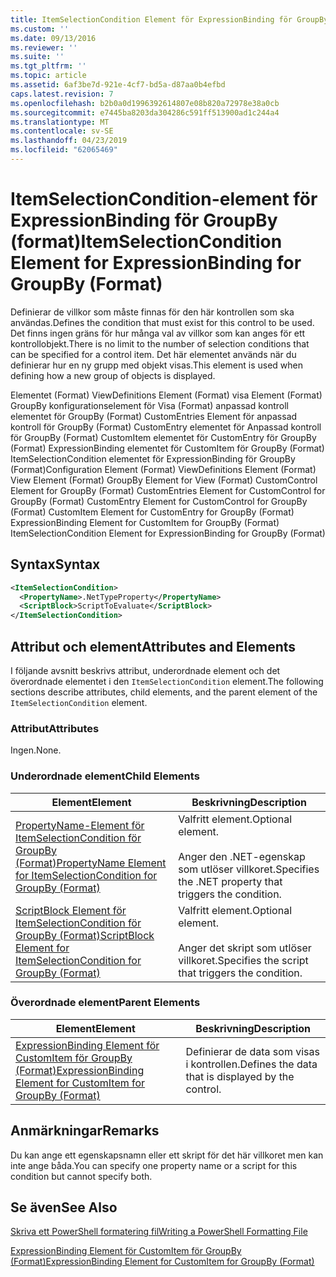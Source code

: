```yaml
---
title: ItemSelectionCondition Element för ExpressionBinding för GroupBy (Format) | Microsoft Docs
ms.custom: ''
ms.date: 09/13/2016
ms.reviewer: ''
ms.suite: ''
ms.tgt_pltfrm: ''
ms.topic: article
ms.assetid: 6af3be7d-921e-4cf7-bd5a-d87aa0b4efbd
caps.latest.revision: 7
ms.openlocfilehash: b2b0a0d1996392614807e08b820a72978e38a0cb
ms.sourcegitcommit: e7445ba8203da304286c591ff513900ad1c244a4
ms.translationtype: MT
ms.contentlocale: sv-SE
ms.lasthandoff: 04/23/2019
ms.locfileid: "62065469"
---
```

# <a name="itemselectioncondition-element-for-expressionbinding-for-groupby-format"></a><span data-ttu-id="2f61a-102">ItemSelectionCondition-element för ExpressionBinding för GroupBy (format)</span><span class="sxs-lookup"><span data-stu-id="2f61a-102">ItemSelectionCondition Element for ExpressionBinding for GroupBy (Format)</span></span>

<span data-ttu-id="2f61a-103">Definierar de villkor som måste finnas för den här kontrollen som ska användas.</span><span class="sxs-lookup"><span data-stu-id="2f61a-103">Defines the condition that must exist for this control to be used.</span></span> <span data-ttu-id="2f61a-104">Det finns ingen gräns för hur många val av villkor som kan anges för ett kontrollobjekt.</span><span class="sxs-lookup"><span data-stu-id="2f61a-104">There is no limit to the number of selection conditions that can be specified for a control item.</span></span> <span data-ttu-id="2f61a-105">Det här elementet används när du definierar hur en ny grupp med objekt visas.</span><span class="sxs-lookup"><span data-stu-id="2f61a-105">This element is used when defining how a new group of objects is displayed.</span></span>

<span data-ttu-id="2f61a-106">Elementet (Format) ViewDefinitions Element (Format) visa Element (Format) GroupBy konfigurationselement för Visa (Format) anpassad kontroll elementet för GroupBy (Format) CustomEntries Element för anpassad kontroll för GroupBy (Format) CustomEntry elementet för Anpassad kontroll för GroupBy (Format) CustomItem elementet för CustomEntry för GroupBy (Format) ExpressionBinding elementet för CustomItem för GroupBy (Format) ItemSelectionCondition elementet för ExpressionBinding för GroupBy (Format)</span><span class="sxs-lookup"><span data-stu-id="2f61a-106">Configuration Element (Format) ViewDefinitions Element (Format) View Element (Format) GroupBy Element for View (Format) CustomControl Element for GroupBy (Format) CustomEntries Element for CustomControl for GroupBy (Format) CustomEntry Element for CustomControl for GroupBy (Format) CustomItem Element for CustomEntry for GroupBy (Format) ExpressionBinding Element for CustomItem for GroupBy (Format) ItemSelectionCondition Element for ExpressionBinding for GroupBy (Format)</span></span>

## <a name="syntax"></a><span data-ttu-id="2f61a-107">Syntax</span><span class="sxs-lookup"><span data-stu-id="2f61a-107">Syntax</span></span>

```xml
<ItemSelectionCondition>
  <PropertyName>.NetTypeProperty</PropertyName>
  <ScriptBlock>ScriptToEvaluate</ScriptBlock>
</ItemSelectionCondition>
```

## <a name="attributes-and-elements"></a><span data-ttu-id="2f61a-108">Attribut och element</span><span class="sxs-lookup"><span data-stu-id="2f61a-108">Attributes and Elements</span></span>

<span data-ttu-id="2f61a-109">I följande avsnitt beskrivs attribut, underordnade element och det överordnade elementet i den `ItemSelectionCondition` element.</span><span class="sxs-lookup"><span data-stu-id="2f61a-109">The following sections describe attributes, child elements, and the parent element of the `ItemSelectionCondition` element.</span></span>

### <a name="attributes"></a><span data-ttu-id="2f61a-110">Attribut</span><span class="sxs-lookup"><span data-stu-id="2f61a-110">Attributes</span></span>

<span data-ttu-id="2f61a-111">Ingen.</span><span class="sxs-lookup"><span data-stu-id="2f61a-111">None.</span></span>

### <a name="child-elements"></a><span data-ttu-id="2f61a-112">Underordnade element</span><span class="sxs-lookup"><span data-stu-id="2f61a-112">Child Elements</span></span>

|<span data-ttu-id="2f61a-113">Element</span><span class="sxs-lookup"><span data-stu-id="2f61a-113">Element</span></span>|<span data-ttu-id="2f61a-114">Beskrivning</span><span class="sxs-lookup"><span data-stu-id="2f61a-114">Description</span></span>|
|-------------|-----------------|
|[<span data-ttu-id="2f61a-115">PropertyName-Element för ItemSelectionCondition för GroupBy (Format)</span><span class="sxs-lookup"><span data-stu-id="2f61a-115">PropertyName Element for ItemSelectionCondition for GroupBy (Format)</span></span>](./propertyname-element-for-itemselectioncondition-for-groupby-format.md)|<span data-ttu-id="2f61a-116">Valfritt element.</span><span class="sxs-lookup"><span data-stu-id="2f61a-116">Optional element.</span></span><br /><br /> <span data-ttu-id="2f61a-117">Anger den .NET-egenskap som utlöser villkoret.</span><span class="sxs-lookup"><span data-stu-id="2f61a-117">Specifies the .NET property that triggers the condition.</span></span>|
|[<span data-ttu-id="2f61a-118">ScriptBlock Element för ItemSelectionCondition för GroupBy (Format)</span><span class="sxs-lookup"><span data-stu-id="2f61a-118">ScriptBlock Element for ItemSelectionCondition for GroupBy (Format)</span></span>](./scriptblock-element-for-itemselectioncondition-for-groupby-format.md)|<span data-ttu-id="2f61a-119">Valfritt element.</span><span class="sxs-lookup"><span data-stu-id="2f61a-119">Optional element.</span></span><br /><br /> <span data-ttu-id="2f61a-120">Anger det skript som utlöser villkoret.</span><span class="sxs-lookup"><span data-stu-id="2f61a-120">Specifies the script that triggers the condition.</span></span>|

### <a name="parent-elements"></a><span data-ttu-id="2f61a-121">Överordnade element</span><span class="sxs-lookup"><span data-stu-id="2f61a-121">Parent Elements</span></span>

|<span data-ttu-id="2f61a-122">Element</span><span class="sxs-lookup"><span data-stu-id="2f61a-122">Element</span></span>|<span data-ttu-id="2f61a-123">Beskrivning</span><span class="sxs-lookup"><span data-stu-id="2f61a-123">Description</span></span>|
|-------------|-----------------|
|[<span data-ttu-id="2f61a-124">ExpressionBinding Element för CustomItem för GroupBy (Format)</span><span class="sxs-lookup"><span data-stu-id="2f61a-124">ExpressionBinding Element for CustomItem for GroupBy (Format)</span></span>](./expressionbinding-element-for-customitem-for-groupby-format.md)|<span data-ttu-id="2f61a-125">Definierar de data som visas i kontrollen.</span><span class="sxs-lookup"><span data-stu-id="2f61a-125">Defines the data that is displayed by the control.</span></span>|

## <a name="remarks"></a><span data-ttu-id="2f61a-126">Anmärkningar</span><span class="sxs-lookup"><span data-stu-id="2f61a-126">Remarks</span></span>

<span data-ttu-id="2f61a-127">Du kan ange ett egenskapsnamn eller ett skript för det här villkoret men kan inte ange båda.</span><span class="sxs-lookup"><span data-stu-id="2f61a-127">You can specify one property name or a script for this condition but cannot specify both.</span></span>

## <a name="see-also"></a><span data-ttu-id="2f61a-128">Se även</span><span class="sxs-lookup"><span data-stu-id="2f61a-128">See Also</span></span>

[<span data-ttu-id="2f61a-129">Skriva ett PowerShell formatering fil</span><span class="sxs-lookup"><span data-stu-id="2f61a-129">Writing a PowerShell Formatting File</span></span>](./writing-a-powershell-formatting-file.md)

[<span data-ttu-id="2f61a-130">ExpressionBinding Element för CustomItem för GroupBy (Format)</span><span class="sxs-lookup"><span data-stu-id="2f61a-130">ExpressionBinding Element for CustomItem for GroupBy (Format)</span></span>](./expressionbinding-element-for-customitem-for-groupby-format.md)
